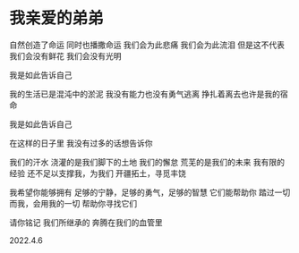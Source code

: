 # 我亲爱的弟弟

自然创造了命运
同时也播撒命运
我们会为此悲痛
我们会为此流泪
但是这不代表
我们会没有鲜花
我们会没有光明

我是如此告诉自己

我的生活已是混沌中的淤泥
我没有能力也没有勇气逃离
挣扎着离去也许是我的宿命

我是如此告诉自己

在这样的日子里
我没有过多的话想告诉你

我们的汗水
浇灌的是我们脚下的土地
我们的懈怠
荒芜的是我们的未来
我有限的经验
还不足以支撑我，为我们
开疆拓土，寻觅丰饶

我希望你能够拥有
足够的宁静，足够的勇气，足够的智慧
它们能帮助你
踏过一切
而我，会用我的一切
帮助你寻找它们

请你铭记
我们所继承的
奔腾在我们的血管里

2022.4.6
